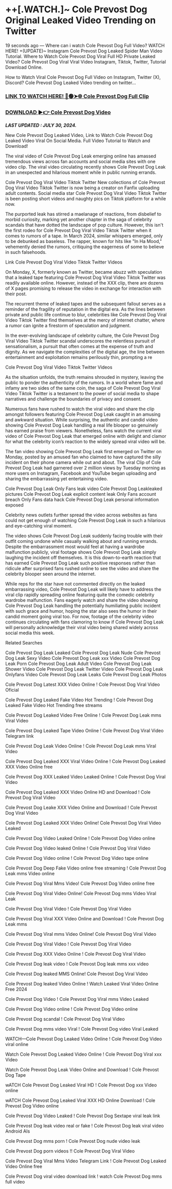 # ++[.WATCH.]~ Cole Prevost Dog Original Leaked Video Trending on Twitter

19 seconds ago — Where can i watch Cole Prevost Dog Full Video? WATCH HERE! +(UPDATE)~ Instagram Cole Prevost Dog Leaked Spider Man Video Tutorial​. Where to Watch Cole Prevost Dog Viral Full HD Private Leaked Video? Cole Prevost Dog Viral Viral Video Instagram, Tiktok, Twitter, Tutorial Download Online.

How to Watch Viral Cole Prevost Dog Full Video on Instagram, Twitter (X), Discord? Cole Prevost Dog Leaked Video trending on twitter...

### [LINK TO WATCH HERE! 🔴🟢➤🌐 Cole Prevost Dog Full Clip](https://crots.site/watch-viral/?Cole)

### [DOWNLOAD ►👉 Cole Prevost Dog Video](https://crots.site/watch-viral/?Cole)

_**LAST UPDATED : JULY 30, 2024.**_

New Cole Prevost Dog Leaked Video, Link to Watch Cole Prevost Dog Leaked Video Viral On Social Media. Full Video Tutorial to Watch and Download!

The viral video of Cole Prevost Dog Leak emerging online has amassed tremendous views across fan accounts and social media sites with one video clip. The viral video circulating recently shows Cole Prevost Dog Leak in an unexpected and hilarious moment while in public running errands.

Cole Prevost Dog Viral Video Tiktok Twitter New collections of Cole Prevost Dog Viral Video Tiktok Twitter is now being a creator on Fanfix uploading adult contents. Social media star Cole Prevost Dog Viral Video Tiktok Twitter is been posting short videos and naughty pics on Tiktok platform for a while now.

The purported leak has stirred a maelanage of reactions, from disbelief to morbid curiosity, marking yet another chapter in the saga of celebrity scandals that have dotted the landscape of pop culture. However, this isn't the first rodeo for Cole Prevost Dog Viral Video Tiktok Twitter when it comes to rumors of a tape. In March 2024, similar whispers emerged, only to be debunked as baseless. The rapper, known for hits like "In Ha Mood," vehemently denied the rumors, critiquing the eagerness of some to believe in such falsehoods.

Link Cole Prevost Dog Viral Video Tiktok Twitter Videos

On Monday, X, formerly known as Twitter, became abuzz with speculation that a leaked tape featuring Cole Prevost Dog Viral Video Tiktok Twitter was readily available online. However, instead of the XXX clip, there are dozens of X pages promising to release the video in exchange for interaction with their post.

The recurrent theme of leaked tapes and the subsequent fallout serves as a reminder of the fragility of reputation in the digital era. As the lines between private and public life continue to blur, celebrities like Cole Prevost Dog Viral Video Tiktok Twitter find themselves at the mercy of internet chatter, where a rumor can ignite a firestorm of speculation and judgment.

In the ever-evolving landscape of celebrity culture, the Cole Prevost Dog Viral Video Tiktok Twitter scandal underscores the relentless pursuit of sensationalism, a pursuit that often comes at the expense of truth and dignity. As we navigate the complexities of the digital age, the line between entertainment and exploitation remains perilously thin, prompting a re

Cole Prevost Dog Viral Video Tiktok Twitter Videos

As the situation unfolds, the truth remains shrouded in mystery, leaving the public to ponder the authenticity of the rumors. In a world where fame and infamy are two sides of the same coin, the saga of Cole Prevost Dog Viral Video Tiktok Twitter is a testament to the power of social media to shape narratives and challenge the boundaries of privacy and consent.

Numerous fans have rushed to watch the viral video and share the clip amongst followers featuring Cole Prevost Dog Leak caught in an amusing and awkward situation. While surprising, the authentic and candid video showing Cole Prevost Dog Leak handling a real life blooper so genuinely has earned praise from viewers. Nonetheless, fans watch the current viral video of Cole Prevost Dog Leak that emerged online with delight and clamor for what the celebrity icon’s reaction to the widely spread viral video will be.

The fan video showing Cole Prevost Dog Leak first emerged on Twitter on Monday, posted by an amused fan who claimed to have captured the silly incident on their phone camera while out and about. The viral Clip of Cole Prevost Dog Leak had garnered over 2 million views by Tuesday morning as more users on Instagram, Facebook and YouTube began uploading and sharing the embarrassing yet entertaining video.

Cole Prevost Dog Leak Only Fans leak video Cole Prevost Dog Leakleaked pictures Cole Prevost Dog Leak explicit content leak Only Fans account breach Only Fans data hack Cole Prevost Dog Leak personal information exposed

Celebrity news outlets further spread the video across websites as fans could not get enough of watching Cole Prevost Dog Leak in such a hilarious and eye-catching viral moment.

The video shows Cole Prevost Dog Leak suddenly facing trouble with their outfit coming undone while casually walking about and running errands. Despite the embarrassment most would feel at having a wardrobe malfunction publicly, viral footage shows Cole Prevost Dog Leak simply laughing the incident off themselves. It is this down-to-earth reaction that has earned Cole Prevost Dog Leak such positive responses rather than ridicule after surprised fans rushed online to see the video and share the celebrity blooper seen around the internet.

While reps for the star have not commented directly on the leaked embarrassing video, Cole Prevost Dog Leak will likely have to address the viral clip rapidly spreading online featuring quite the comedic celebrity wardrobe malfunction. Fans eagerly watch and share the video showing Cole Prevost Dog Leak handling the potentially humiliating public incident with such grace and humor, hoping the star also sees the humor in their candid moment going viral too. For now, footage of the celebrity video continues circulating with fans clamoring to know if Cole Prevost Dog Leak will personally acknowledge their viral video being shared widely across social media this week.

Related Searches

Cole Prevost Dog Leak Leaked Cole Prevost Dog Leak Nude Cole Prevost Dog Leak Sexy Video Cole Prevost Dog Leak xxx Video Cole Prevost Dog Leak Porn Cole Prevost Dog Leak Adult Video Cole Prevost Dog Leak Shower Video Cole Prevost Dog Leak Twitter Video Cole Prevost Dog Leak Onlyfans Video Cole Prevost Dog Leak Leaks Cole Prevost Dog Leak Photos

Cole Prevost Dog Latest XXX Video Online ! Cole Prevost Dog Viral Video Oficial

Cole Prevost Dog Leaked Fake Video Hot Trending ! Cole Prevost Dog Leaked Fake Video Hot Trending free streams

Cole Prevost Dog Leaked Video Free Online ! Cole Prevost Dog Leak mms Viral Video

Cole Prevost Dog Leaked Tape Video Online ! Cole Prevost Dog Viral Video Telegram link

Cole Prevost Dog Leak Video Online ! Cole Prevost Dog Leak mms Viral Video

Cole Prevost Dog Leaked XXX Viral Video Online ! Cole Prevost Dog Leaked XXX Video Online free

Cole Prevost Dog XXX Leaked Video Leaked Online ! Cole Prevost Dog Viral Video

Cole Prevost Dog Leaked XXX Video Online HD and Download ! Cole Prevost Dog Viral Video

Cole Prevost Dog Leake XXX Video Online and Download ! Cole Prevost Dog Viral Video

Cole Prevost Dog Leaked XXX Video Online! Cole Prevost Dog Viral Video Leaked

Cole Prevost Dog Video Leaked Online ! Cole Prevost Dog Video online

Cole Prevost Dog Video leaked Online ! Cole Prevost Dog Viral Video

Cole Prevost Dog Video online ! Cole Prevost Dog Video tape online

Cole Prevost Dog Deep Fake Video online free streaming ! Cole Prevost Dog Leak mms Video online

Cole Prevost Dog Viral Mms Video! Cole Prevost Dog Video online free

Cole Prevost Dog Viral Video Online! Cole Prevost Dog mms Video Viral Leak

Cole Prevost Dog Viral Video ! Cole Prevost Dog Viral Video

Cole Prevost Dog Viral XXX Video Online and Download ! Cole Prevost Dog Leak mms

Cole Prevost Dog Viral mms Video Online! Cole Prevost Dog Viral Video

Cole Prevost Dog Viral Video ! Cole Prevost Dog Viral Video

Cole Prevost Dog XXX Video Online ! Cole Prevost Dog Viral Video

Cole Prevost Dog leak video ! Cole Prevost Dog leak mms xxx video

Cole Prevost Dog leaked MMS Online! Cole Prevost Dog Viral Video

Cole Prevost Dog leaked Video Online ! Watch Leaked Viral Video Online Free 2024

Cole Prevost Dog Video ! Cole Prevost Dog Viral mms Video Leaked

Cole Prevost Dog Video online ! Cole Prevost Dog Video online

Cole Prevost Dog scandal ! Cole Prevost Dog Viral Video

Cole Prevost Dog mms video Viral ! Cole Prevost Dog video Viral Leaked

WATCH—Cole Prevost Dog Leaked Video Online ! Cole Prevost Dog Video viral online

Watch Cole Prevost Dog Leaked Video Online ! Cole Prevost Dog Viral xxx Video

Watch Cole Prevost Dog Leak Video Online and Download ! Cole Prevost Dog Tape

wATCH Cole Prevost Dog Leaked Viral HD ! Cole Prevost Dog xxx Video online

wATCH Cole Prevost Dog Leaked Viral XXX HD Online Download ! Cole Prevost Dog Video online

Cole Prevost Dog Video Leaked ! Cole Prevost Dog Sextape viral leak link

Cole Prevost Dog leak video real or fake ! Cole Prevost Dog leak viral video Android AIs

Cole Prevost Dog mms porn ! Cole Prevost Dog nude video leak

Cole Prevost Dog porn videos !! Cole Prevost Dog Viral Video

Cole Prevost Dog Viral Mms Video Telegram Link ! Cole Prevost Dog Leaked Video Online free

Cole Prevost Dog viral video download link ! watch Cole Prevost Dog mms full video
